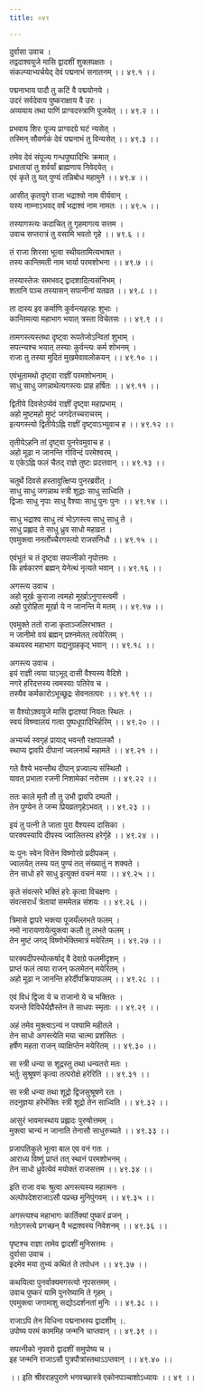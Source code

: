 ```yaml
---
title: ०४९

---
```

दुर्वासा उवाच ।  
तद्वदाश्वयुजे मासि द्वादशीं शुक्लपक्षतः ।  
संकल्प्याभ्यर्चयेद् देवं पद्मनाभं सनातनम् ।। ४९.१ ।।  
  
पद्मनाभाय पादौ तु कटिं वै पद्मयोनये ।  
उदरं सर्वदेवाय पुष्कराक्षाय वै उरः ।  
अव्ययाय तथा पाणिं प्राग्वदस्त्राणि पूजयेत् ।। ४९.२ ।।  
  
प्रभवाय शिरः पूज्य प्राग्वदग्रे घटं न्यसेत् ।  
तस्मिन् सौवर्णकं देवं पद्मनाभं तु विन्यसेत् ।। ४९.३ ।।  
  
तमेव देवं संपूज्य गन्धपुष्पादिभिः क्रमात् ।  
प्रभातायां तु शर्वर्यां ब्राह्मणाय निवेदयेत् ।  
एवं कृते तु यत् पुण्यं तन्निबोध महामुने ।। ४९.४ ।।  
  
आसीत् कृतयुगे राजा भद्राश्वो नाम वीर्यवान् ।  
यस्य नाम्नाऽभवद् वर्षं भद्राश्वं नाम नामतः ।। ४९.५ ।।  
  
तस्यागस्त्यः कदाचित् तु गृहमागत्य सत्तम ।  
उवाच सप्तरात्रं तु वसामि भवतो गृहे ।। ४९.६ ।।  
  
तं राजा शिरसा भूत्वा स्थीयतामित्यभाषत ।  
तस्य कान्तिमती नाम भार्या परमशोभना ।। ४९.७ ।।  
  
तस्यास्तेजः समभवद् द्वादशादित्यसंनिभम् ।  
शतानि पञ्च तस्यासन् सपत्नीनां यतव्रत ।। ४९.८ ।।  
  
ता दास्य इव कर्माणि कुर्वन्त्यहरहः शुभाः ।  
कान्तिमत्या महाभाग भयात् त्रस्ता विचेतसः ।। ४९.९ ।।  
  
तामगस्त्यस्तथा दृष्ट्वा रूपतेजोऽन्वितां शुभाम् ।  
सपत्न्यश्च भयात् तस्याः कुर्वन्त्यः कर्म शोभनम् ।  
राजा तु तस्या मुदितं मुखमेवावलोकयन् ।। ४९.१० ।।  
  
एवंभूतामथो दृष्ट्वा राज्ञीं परमशोभनाम् ।  
साधु साधु जगन्नाथेत्यगस्त्यः प्राह हर्षितः ।। ४९.११ ।।  
  
द्वितीये दिवसेऽप्येवं राज्ञीं दृष्ट्वा महाप्रभाम् ।  
अहो मुष्टमहो मुष्टं जगदेतच्चराचरम् ।  
इत्यगस्त्यो द्वितीयेऽह्नि राज्ञीं दृष्ट्वाऽभ्युवाच ह ।। ४९.१२ ।।  
  
तृतीयेऽहनि तां दृष्ट्वा पुनरेवमुवाच ह ।  
अहो मूढा न जानन्ति गोविन्दं परमेश्वरम् ।  
य एकेऽह्नि फलं चैतद् राज्ञे तुष्टः प्रदत्तवान् ।। ४९.१३ ।।  
  
चतुर्थे दिवसे हस्तावुत्क्षिप्य पुनरब्रवीत् ।  
साधु साधु जगन्नाथ स्त्री शूद्राः साधु साध्विति ।  
द्विजाः साधु नृपाः साधु वैश्याः साधु पुनः पुनः ।। ४९.१४ ।।  
  
साधु भद्राश्व साधु त्वं भोऽगस्त्य साधु साधु ते ।  
साधु प्रह्लाद ते साधु ध्रुव साधो महाव्रत ।  
एवमुक्त्वा ननर्तोच्चैरगस्त्यो राजसंनिधौ ।। ४९.१५ ।।  
  
एवंभूतं च तं दृष्ट्वा सपत्नीको नृपोत्तमः ।  
किं हर्षकारणं ब्रह्मन् येनेत्थं नृत्यते भवान् ।। ४९.१६ ।।  
  
अगस्त्य उवाच ।  
अहो मूर्खः कुराजा त्वमहो मूर्खाऽनुगास्त्वमी ।  
अहो पुरोहिता मूर्खा ये न जानन्ति मे मतम् ।। ४९.१७ ।।  
  
एवमुक्ते ततो राजा कृताञ्जलिरभाषत ।  
न जानीमो वयं ब्रह्मन् प्रश्नमेतत् त्वयेरितम् ।  
कथयस्व महाभाग यद्यनुग्रहकृद् भवान् ।। ४९.१८ ।।  
  
अगस्त्य उवाच ।  
इयं राज्ञी त्वया याऽभूद् दासी वैश्यस्य वैदिशे ।  
नगरे हरिदत्तस्य त्वमस्याः पतिरेव च ।  
तस्यैव कर्मकारोऽभूच्छूद्रः सेवनतत्परः ।। ४९.१९ ।।  
  
स वैश्योऽश्वयुजे मासि द्वादश्यां नियतः स्थितः ।  
स्वयं विष्ण्वालयं गत्वा पुष्पधूपादिभिर्हरिम् ।। ४९.२० ।।  
  
अभ्यर्च्य स्वगृहं प्रायाद् भवन्तौ रक्षपालकौ ।  
स्थाप्य द्वावपि दीपानां ज्वलनार्थं महामते ।। ४९.२१ ।।  
  
गते वैश्ये भवन्तौथ दीपान् प्रज्वाल्य संस्थितौ ।  
यावत् प्रभाता रजनी निशामेकां नरोत्तम ।। ४९.२२ ।।  
  
ततः काले मृतौ तौ तु उभौ द्वावपि दम्पती ।  
तेन पुण्येन ते जन्म प्रियव्रतगृहेऽभवत् ।। ४९.२३ ।।  
  
इयं तु पत्नी ते जाता पुरा वैश्यस्य दासिका ।  
पारक्यस्यापि दीपस्य ज्वालितस्य हरेर्गृहे ।। ४९.२४ ।।  
  
यः पुनः स्वेन वित्तेन विष्णोरग्रे प्रदीपकम् ।  
ज्वालयेत् तस्य यत् पुण्यं तत् संख्यातुं न शक्यते ।  
तेन साधो हरे साधु इत्युक्तं वचनं मया ।। ४९.२५ ।।  
  
कृते संवत्सरे भक्तिं हरेः कृत्वा विचक्षणः ।  
संवत्सरार्धं त्रेतायां सममेतन्न संशयः ।। ४९.२६ ।।  
  
त्रिमासे द्वापरे भक्त्या पूजयँल्लभते फलम् ।  
नमो नारायणायेत्युक्त्वा कलौ तु लभते फलम् ।  
तेन मुष्टं जगद् विष्णोर्भक्तिमात्रं मयेरितम् ।। ४९.२७ ।।  
  
पारक्यदीपस्योत्कर्षाद् वै देवाग्रे फलमीदृशम् ।  
प्राप्तं फलं त्वया राजन् फलमेतन् मयेरितम् ।  
अहो मूढा न जानन्ति हरेर्दीपक्रियाफलम् ।। ४९.२८ ।।  
  
एवं विधं द्विजा ये च राजानो ये च भक्तितः ।  
यजन्ते विविधैर्यज्ञैस्तेन ते साधवः स्मृताः ।। ४९.२९ ।।  
  
अहं तमेव मुक्त्वाऽन्यं न पश्यामि महीतले ।  
तेन साधो अगस्त्येति मया चात्मा प्रशंसितः ।  
हर्षेण महता राजन् व्याक्षिप्तेन मयेरितम् ।। ४९.३० ।।  
  
सा स्त्री धन्या स शूद्रस्तु तथा धन्यतरो मतः ।  
भर्तुः सुश्रूषणं कृत्वा तत्परोक्षे हरेरिति ।। ४९.३१ ।।  
  
सा स्त्री धन्या तथा शूद्रो द्विजसुश्रूषणे रतः ।  
तदनुज्ञया हरेर्भक्तिः स्त्री शूद्रो तेन साध्विति ।। ४९.३२ ।।  
  
आसुरं भावमास्थाय प्रह्लादः पुरुषोत्तमम् ।  
मुक्त्वा चान्यं न जानाति तेनासौ साधुरुच्यते ।। ४९.३३ ।।  
  
प्रजापतिकुले भूत्वा बाल एव वनं गतः ।  
आराध्य विष्णुं प्राप्तं तत् स्थानं परमशोभनम् ।  
तेन साधो ध्रुवेत्येवं मयोक्तं राजसत्तम ।। ४९.३४ ।।  
  
इति राजा वचः श्रुत्वा अगस्त्यस्य महात्मनः ।  
अल्पोपदेशराजाऽसौ पप्रच्छ मुनिपुंगवम् ।। ४९.३५ ।।  
  
अगस्त्यश्च महाभागः कार्तिक्यां पुष्करं व्रजन् ।  
गतेऽगस्त्ये प्रगच्छन् वै भद्राश्वस्य निवेशनम् ।। ४९.३६ ।।  
  
पृष्टश्च राज्ञा तामेव द्वादशीं मुनिसत्तमः ।  
दुर्वासा उवाच ।  
इदमेव मया तुभ्यं कथितं ते तपोधन ।। ४९.३७ ।।  
  
कथयित्वा पुनर्वाक्यमगस्त्यो नृपसत्तमम् ।  
उवाच पुष्करं यामि पुनरेष्यामि ते गृहम् ।  
एवमुक्त्वा जगामाशु सद्योऽदर्शनतां मुनिः ।। ४९.३८ ।।  
  
राजाऽपि तेन विधिना पद्मनाभस्य द्वादशीम् ।.  
उपोष्य परमं काममिह जन्मनि चाप्तवान् ।। ४९.३९ ।।  
  
सपत्नीको नृपवरो द्वादशीं समुपोष्य च ।  
इह जन्मनि राजाऽसौ पुत्रपौत्रांस्तथाऽऽप्तवान् ।। ४९.४० ।।  
  
।। इति श्रीवराहपुराणे भगवच्छास्त्रे एकोनपञ्चाशोऽध्यायः ।। ४९ ।।